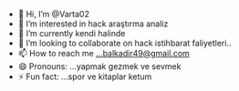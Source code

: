 - 👋 Hi, I’m @Varta02
- 👀 I’m interested in hack araştırma analiz
- 🌱 I’m currently kendi halinde 
- 💞️ I’m looking to collaborate on hack istihbarat faliyetleri..
- 📫 How to reach me ...balkadir49@gmail.com
- 😄 Pronouns: ...yapmak gezmek ve sevmek
- ⚡ Fun fact: ...spor ve kitaplar
ketum
<!---
Varta02/Varta02 is a ✨ special ✨ repository because its `README.md` (this file) appears on your GitHub profile.
You can click the Preview link to take a look at your changes.
--->
